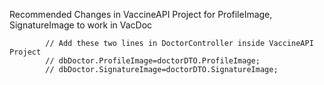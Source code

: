 Recommended Changes in VaccineAPI Project for ProfileImage, SignatureImage to work in VacDoc

            // Add these two lines in DoctorController inside VaccineAPI Project
            // dbDoctor.ProfileImage=doctorDTO.ProfileImage;
            // dbDoctor.SignatureImage=doctorDTO.SignatureImage;

<!-- $env:NODE_OPTIONS = "--openssl-legacy-provider" -->
